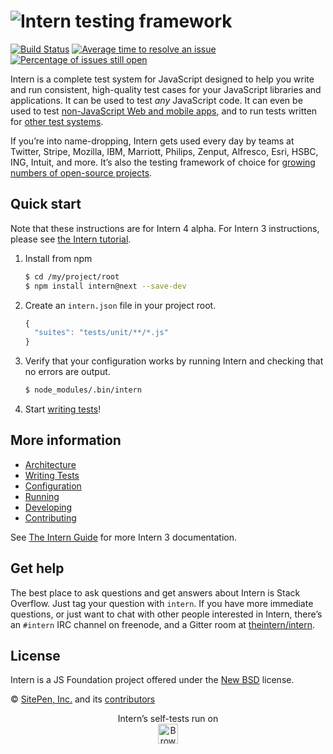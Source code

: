 # ![Intern testing framework](https://theintern.github.io/intern/images/readme-logo.png)

[![Build Status](https://travis-ci.org/theintern/intern.svg?branch=master)](https://travis-ci.org/theintern/intern)
[![Average time to resolve an issue](http://isitmaintained.com/badge/resolution/theintern/intern.svg)](http://isitmaintained.com/project/theintern/intern "Average time to resolve an issue")
[![Percentage of issues still open](http://isitmaintained.com/badge/open/theintern/intern.svg)](http://isitmaintained.com/project/theintern/intern "Percentage of issues still open")

Intern is a complete test system for JavaScript designed to help you write and run consistent, high-quality test
cases for your JavaScript libraries and applications. It can be used to test *any* JavaScript code. It can even be used
to test [non-JavaScript Web and mobile apps](https://theintern.github.io/intern/#native-apps), and to run tests written
for [other test systems](https://theintern.github.io/intern/#custom-interfaces).

If you’re into name-dropping, Intern gets used every day by teams at Twitter, Stripe, Mozilla, IBM, Marriott, Philips,
Zenput, Alfresco, Esri, HSBC, ING, Intuit, and more. It’s also the testing framework of choice for
[growing numbers of open-source projects](https://github.com/search?p=2&q=tests+filename%3Aintern.js&ref=searchresults&type=Code&utf8=%E2%9C%93).

## Quick start

Note that these instructions are for Intern 4 alpha. For Intern 3 instructions, please see [the Intern tutorial](https://github.com/theintern/intern-tutorial).

1. Install from npm

    ```sh
    $ cd /my/project/root
    $ npm install intern@next --save-dev
    ```

2. Create an `intern.json` file in your project root.

    ```js
    {
      "suites": "tests/unit/**/*.js"
    }
    ```

3. Verify that your configuration works by running Intern and checking that no errors are output.

    ```sh
    $ node_modules/.bin/intern
    ```

4. Start [writing tests](docs/writing_tests.md)!

## More information

* [Architecture](docs/architecture.md)
* [Writing Tests](docs/writing_tests.md)
* [Configuration](docs/configuration.md)
* [Running](docs/running.md)
* [Developing](docs/developing.md)
* [Contributing](https://github.com/theintern/intern/blob/master/CONTRIBUTING.md)

See [The Intern Guide](https://theintern.github.io/intern) for more Intern 3 documentation.

## Get help

The best place to ask questions and get answers about Intern is Stack Overflow. Just tag your question with `intern`.
If you have more immediate questions, or just want to chat with other people interested in Intern, there’s an `#intern`
IRC channel on freenode, and a Gitter room at [theintern/intern](https://gitter.im/theintern/intern).

## License

Intern is a JS Foundation project offered under the [New BSD](LICENSE) license.

© [SitePen, Inc.](http://sitepen.com) and its [contributors](https://github.com/theintern/intern/graphs/contributors)

<p align="center">Intern’s self-tests run on<br>
<a href="https://browserstack.com"><img alt="BrowserStack logo" src="https://theintern.github.io/images/browserstack.svg" height="32" align="middle"></a></p>
